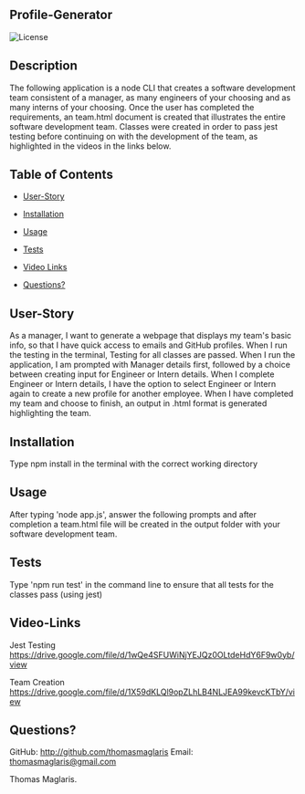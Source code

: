 ## Profile-Generator

![License](https://img.shields.io/badge/License-MIT-green)

## Description

The following application is a node CLI that creates a software development team consistent of a manager, as many engineers of your choosing and as many interns of your choosing. Once the user has completed the requirements, an team.html document is created that illustrates the entire software development team. Classes were created in order to pass jest testing before continuing on with the development of the team, as highlighted in the videos in the links below.

## Table of Contents

  * [User-Story](#User-Story)

  * [Installation](#installation)

  * [Usage](#usage)

  * [Tests](#tests)

  * [Video Links](#Video-Links)

  * [Questions?](#questions)

## User-Story

As a manager,
I want to generate a webpage that displays my team's basic info,
so that I have quick access to emails and GitHub profiles.
When I run the testing in the terminal,
Testing for all classes are passed. 
When I run the application, 
I am prompted with Manager details first,
followed by a choice between creating input for Engineer or Intern details.
When I complete Engineer or Intern details, 
I have the option to select Engineer or Intern again to create a new profile for another employee. 
When I have completed my team and choose to finish,
an output in .html format is generated highlighting the team. 

## Installation
Type npm install in the terminal with the correct working directory

## Usage 
After typing 'node app.js', answer the following prompts and after completion a team.html file will be created in the output folder with your software development team.

## Tests
Type 'npm run test' in the command line to ensure that all tests for the classes pass (using jest)

## Video-Links
Jest Testing
https://drive.google.com/file/d/1wQe4SFUWiNjYEJQz0OLtdeHdY6F9w0yb/view

Team Creation
https://drive.google.com/file/d/1X59dKLQl9opZLhLB4NLJEA99kevcKTbY/view

## Questions?

  GitHub: http://github.com/thomasmaglaris
  Email: thomasmaglaris@gmail.com

Thomas Maglaris. 